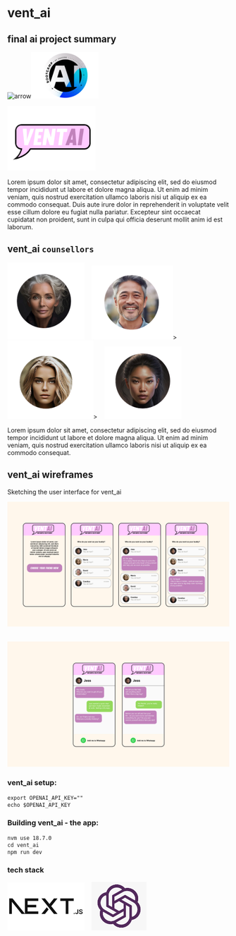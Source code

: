 # vent_ai
## **final ai project summary**
 <img width="90" alt="arrow" src="https://user-images.githubusercontent.com/19231569/213458967-d77d1ede-cbb8-4cda-8d58-7ac2a1c70503.png"><img width="153" alt="Encode logo" src="assets/aibootc_events.png">

<img width="200" alt="wireframe" src="assets/VENT_ASSETS/VENT_AI Background Removed.png">

Lorem ipsum dolor sit amet, consectetur adipiscing elit, sed do eiusmod tempor incididunt ut labore et dolore magna aliqua. Ut enim ad minim veniam, quis nostrud exercitation ullamco laboris nisi ut aliquip ex ea commodo consequat. Duis aute irure dolor in reprehenderit in voluptate velit esse cillum dolore eu fugiat nulla pariatur. Excepteur sint occaecat cupidatat non proident, sunt in culpa qui officia deserunt mollit anim id est laborum.

## **vent_ai `counsellors`**
 <img width="175" alt="wireframe" src="assets/VENT_ASSETS/VENT_AI-04 2 2 2 Background Removed.png"/>&nbsp;&nbsp;&nbsp;
  <img width="185" alt="wireframe" src="assets/VENT_ASSETS/VENT_AI-04 2 2 Background Removed.png"/>>&nbsp;&nbsp;&nbsp;
  <img width="195" alt="wireframe" src="assets/VENT_ASSETS/VENT_AI-04 2 Background Removed.png"/>>&nbsp;&nbsp;&nbsp;
  <img width="175" alt="wireframe" src="assets/VENT_ASSETS/VENT_AI-04 Background Removed.png"/>


  Lorem ipsum dolor sit amet, consectetur adipiscing elit, sed do eiusmod tempor incididunt ut labore et dolore magna aliqua. Ut enim ad minim veniam, quis nostrud exercitation ullamco laboris nisi ut aliquip ex ea commodo consequat. 


## **vent_ai wireframes** 
Sketching the user interface for vent_ai

 <img width="600" alt="wireframe" src="assets/VENT_ASSETS/VENT_AI-01.jpg">&nbsp;&nbsp;&nbsp;

 <img width="600" alt="wireframe" src="assets/VENT_ASSETS/VENT_AI-02.jpg">

<br>

### **vent_ai setup:**

```
export OPENAI_API_KEY=""
echo $OPENAI_API_KEY
```

### **Building vent_ai - the app:**

```
nvm use 18.7.0
cd vent_ai
npm run dev
```

### **tech stack**
 <img width="175" alt="wireframe" src="assets/VENT_ASSETS/next.jpg"/>&nbsp;&nbsp;&nbsp;
  <img width="125" alt="wireframe" src="assets/VENT_ASSETS/images.png"/>